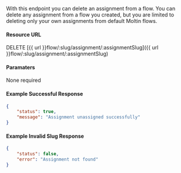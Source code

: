 <!--
@title DELETE flow/:slug/assignment/:assignmentSlug
@author Moltin Ltd
@description Delete an assignment from a flow
@order 15.10

@sidebar 1
@family Flow
@rate No
@auth Yes
@format JSON
@http DELETE
@version beta
-->
With this endpoint you can delete an assignment from a flow. You can delete any assignment from a flow you created, but you are limited to deleting only your own assignments from default Moltin flows.

#### Resource URL
DELETE [{{ url }}flow/:slug/assignment/:assignmentSlug]({{ url }}flow/:slug/assignment/:assignmentSlug)

#### Paramaters
None required

<!--code-->
#### Example Successful Response
``` json
{
    "status": true,
    "message": "Assignment unassigned successfully"
}
```

#### Example Invalid Slug Response
``` json
{
    "status": false,
    "error": "Assignment not found"
}
```
<!--/code-->
